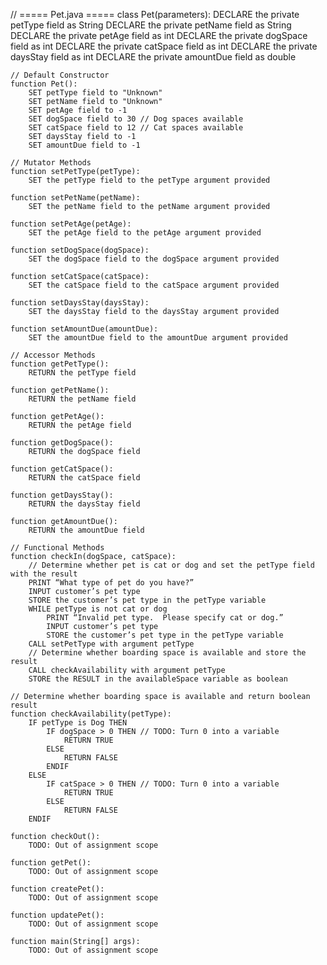 // ===== Pet.java =====
class Pet(parameters):
    DECLARE the private petType field as String
    DECLARE the private petName field as String
    DECLARE the private petAge field as int
    DECLARE the private dogSpace field as int
    DECLARE the private catSpace field as int
    DECLARE the private daysStay field as int
    DECLARE the private amountDue field as double

    // Default Constructor
    function Pet():
        SET petType field to "Unknown"
        SET petName field to "Unknown"
        SET petAge field to -1
        SET dogSpace field to 30 // Dog spaces available
        SET catSpace field to 12 // Cat spaces available
        SET daysStay field to -1
        SET amountDue field to -1

    // Mutator Methods
    function setPetType(petType):
        SET the petType field to the petType argument provided

    function setPetName(petName):
        SET the petName field to the petName argument provided
    
    function setPetAge(petAge):
        SET the petAge field to the petAge argument provided
    
    function setDogSpace(dogSpace):
        SET the dogSpace field to the dogSpace argument provided
    
    function setCatSpace(catSpace):
        SET the catSpace field to the catSpace argument provided
    
    function setDaysStay(daysStay):
        SET the daysStay field to the daysStay argument provided
    
    function setAmountDue(amountDue):
        SET the amountDue field to the amountDue argument provided

    // Accessor Methods
    function getPetType():
        RETURN the petType field
    
    function getPetName():
        RETURN the petName field
    
    function getPetAge():
        RETURN the petAge field
    
    function getDogSpace():
        RETURN the dogSpace field
    
    function getCatSpace():
        RETURN the catSpace field
    
    function getDaysStay():
        RETURN the daysStay field
    
    function getAmountDue():
        RETURN the amountDue field

    // Functional Methods
    function checkIn(dogSpace, catSpace):
        // Determine whether pet is cat or dog and set the petType field with the result
        PRINT “What type of pet do you have?”
        INPUT customer’s pet type
        STORE the customer’s pet type in the petType variable
        WHILE petType is not cat or dog
            PRINT “Invalid pet type.  Please specify cat or dog.”
            INPUT customer’s pet type
            STORE the customer’s pet type in the petType variable
        CALL setPetType with argument petType
        // Determine whether boarding space is available and store the result
        CALL checkAvailability with argument petType
        STORE the RESULT in the availableSpace variable as boolean
    
    // Determine whether boarding space is available and return boolean result
    function checkAvailability(petType):
        IF petType is Dog THEN
            IF dogSpace > 0 THEN // TODO: Turn 0 into a variable
                RETURN TRUE
            ELSE
                RETURN FALSE
            ENDIF
        ELSE
            IF catSpace > 0 THEN // TODO: Turn 0 into a variable
                RETURN TRUE
            ELSE
                RETURN FALSE
        ENDIF

    function checkOut():
        TODO: Out of assignment scope
    
    function getPet():
        TODO: Out of assignment scope
    
    function createPet():
        TODO: Out of assignment scope
    
    function updatePet():
        TODO: Out of assignment scope

    function main(String[] args):
        TODO: Out of assignment scope
    
